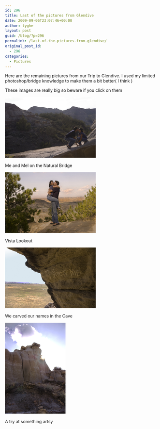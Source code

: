 ```yaml
---
id: 296
title: Last of the pictures from Glendive
date: 2009-09-06T23:07:46+00:00
author: tyghe
layout: post
guid: /blog/?p=296
permalink: /last-of-the-pictures-from-glendive/
original_post_id:
  - 296
categories:
  - Pictures
---
```

Here are the remaining pictures from our Trip to Glendive. I used my limited photoshop/bridge knowledge to make them a bit better( I think )

These images are really big so beware if you click on them

<div id="attachment_297" style="width: 310px" class="wp-caption aligncenter">
  <a href="/wp-content/uploads/2009/09/tyghemelkiss.jpg"><img class="size-medium wp-image-297" title="TygheMelBridge" src="/wp-content/uploads/2009/09/tyghemelkiss.jpg" alt="Me and Mel on the Natural Bridge" width="300" height="200" /></a>
  
  <p class="wp-caption-text">
    Me and Mel on the Natural Bridge
  </p>
</div>

<div id="attachment_298" style="width: 310px" class="wp-caption aligncenter">
  <a href="/wp-content/uploads/2009/09/tyghemelkisshilltop.jpg"><img class="size-medium wp-image-298" title="TygheMelKissHilltop" src="/wp-content/uploads/2009/09/tyghemelkisshilltop.jpg" alt="Vista Lookout" width="300" height="200" /></a>
  
  <p class="wp-caption-text">
    Vista Lookout
  </p>
</div>

<div id="attachment_299" style="width: 310px" class="wp-caption aligncenter">
  <a href="/wp-content/uploads/2009/09/tyghelovemelcave.jpg"><img class="size-medium wp-image-299" title="TygheLoveMelCave" src="/wp-content/uploads/2009/09/tyghelovemelcave.jpg" alt="We carved our names in the Cave" width="300" height="200" /></a>
  
  <p class="wp-caption-text">
    We carved our names in the Cave
  </p>
</div>

<div id="attachment_303" style="width: 210px" class="wp-caption aligncenter">
  <a href="/wp-content/uploads/2009/09/sunlightovercliff.jpg"><img class="size-medium wp-image-303" title="SunlightOverCliff" src="/wp-content/uploads/2009/09/sunlightovercliff.jpg" alt="A try at something artsy" width="200" height="300" /></a>
  
  <p class="wp-caption-text">
    A try at something artsy
  </p>
</div>
